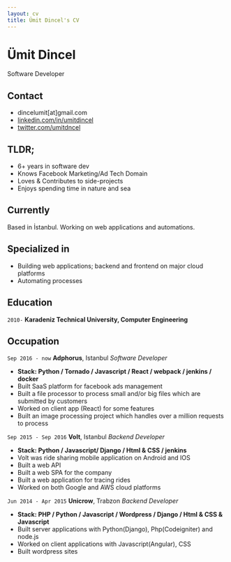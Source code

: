 ```yaml
---
layout: cv
title: Ümit Dincel's CV
---
```

# Ümit Dincel
Software Developer

## Contact

- dincelumit[at]gmail.com
- [linkedin.com/in/umitdincel](https://linkedin.com/in/umitdincel)
- [twitter.com/umitdncel](https://twitter.com/umitdncel)

## TLDR;

- 6+ years in software dev
- Knows Facebook Marketing/Ad Tech Domain
- Loves & Contributes to side-projects
- Enjoys spending time in nature and sea

## Currently

Based in İstanbul. Working on web applications and automations.

## Specialized in

- Building web applications; backend and frontend on major cloud platforms
- Automating processes


## Education

`2010-`
__Karadeniz Technical University, Computer Engineering__


## Occupation

`Sep 2016 - now`
__Adphorus__, Istanbul
_Software Developer_

- __Stack: Python / Tornado / Javascript / React / webpack / jenkins / docker__
- Built SaaS platform for facebook ads management
- Built a file processor to process small and/or big files which are submitted by customers
- Worked on client app (React) for some features
- Built an image processing project which handles over a million requests to process

`Sep 2015 - Sep 2016`
__Volt__, Istanbul
_Backend Developer_

- __Stack: Python / Javascript/ Django / Html & CSS / jenkins__
- Volt was ride sharing mobile application on Android and IOS
- Built a web API
- Built a web SPA for the company
- Built a web application for tracing rides
- Worked on both Google and AWS cloud platforms

`Jun 2014 - Apr 2015`
__Unicrow__, Trabzon
_Backend Developer_

- __Stack: PHP / Python / Javascript / Wordpress / Django / Html & CSS & Javascript__
- Built server applications with Python(Django), Php(Codeigniter) and node.js
- Worked on client applications with Javascript(Angular), CSS
- Built wordpress sites
